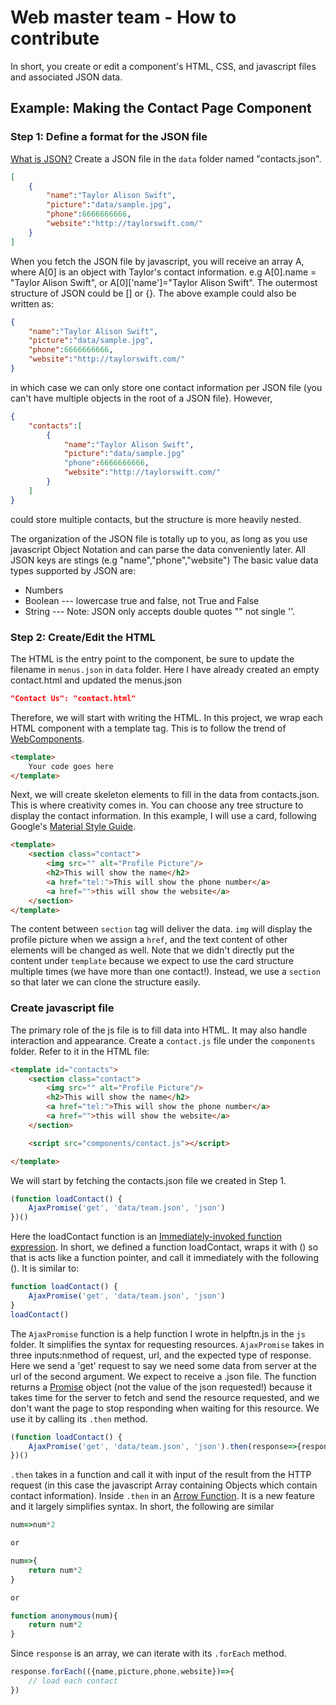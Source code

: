# Web master team - How to contribute

In short, you create or edit a component's HTML, CSS, and javascript files and associated JSON data.

## Example: Making the Contact Page Component

### Step 1: Define a format for the JSON file

[What is JSON?](www.json.org)
Create a JSON file in the <code>data</code> folder named "contacts.json".
```JSON
[
    {
        "name":"Taylor Alison Swift",
        "picture":"data/sample.jpg",
        "phone":6666666666,
        "website":"http://taylorswift.com/"
    }
]
```
When you fetch the JSON file by javascript, you will receive an array A, where A[0] is an object with Taylor's contact information. e.g A[0].name = "Taylor Alison Swift", or A[0]['name']="Taylor Alison Swift".
The outermost structure of JSON could be [] or {}. The above example could also be written as:
```JSON
{
    "name":"Taylor Alison Swift",
    "picture":"data/sample.jpg",
    "phone":6666666666,
    "website":"http://taylorswift.com/"
}
```
in which case we can only store one contact information per JSON file (you can't have multiple objects in the root of a JSON file}. However,
```JSON
{
    "contacts":[
        {
            "name":"Taylor Alison Swift",
            "picture":"data/sample.jpg"
            "phone":6666666666,
            "website":"http://taylorswift.com/"
        }
    ]
}
```
could store multiple contacts, but the structure is more heavily nested.

The organization of the JSON file is totally up to you, as long as you use javascript Object Notation and can parse the data conveniently later. 
All JSON keys are stings (e.g "name","phone","website")
The basic value data types supported by JSON are:
- Numbers
- Boolean --- lowercase true and false, not True and False
- String --- Note: JSON only accepts double quotes "" not single ''.

### Step 2: Create/Edit the HTML
The HTML is the entry point to the component, be sure to update the filename in <code>menus.json</code> in <code>data</code> folder.
Here I have already created an empty contact.html and updated the menus.json
```JSON
"Contact Us": "contact.html"
```
Therefore, we will start with writing the HTML.
In this project, we wrap each HTML component with a template tag. This is to follow the trend of [WebComponents](http://webcomponents.org/).
```HTML
<template>
    Your code goes here
</template>
```
Next, we will create skeleton elements to fill in the data from contacts.json. This is where creativity comes in. You can choose any tree structure to display the contact information. In this example, I will use a card, following Google's [Material Style Guide](https://material.google.com/components/cards.html).
```HTML
<template>
    <section class="contact">
        <img src="" alt="Profile Picture"/>
        <h2>This will show the name</h2>
        <a href="tel:">This will show the phone number</a>
        <a href="">this will show the website</a>
    </section>
</template>
```
The content between <code>section</code> tag will deliver the data. <code>img</code> will display the profile picture when we assign a <code>href</code>, and the text content of other elements will be changed as well. Note that we didn't directly put the content under <code>template</code> because we expect to use the card structure multiple times (we have more than one contact!). Instead, we use a <code>section</code> so that later we can clone the structure easily.

### Create javascript file
The primary role of the js file is to fill data into HTML. It may also handle interaction and appearance.
Create a <code>contact.js</code> file under the <code>components</code> folder. Refer to it in the HTML file:
```HTML
<template id="contacts">
    <section class="contact">
        <img src="" alt="Profile Picture"/>
        <h2>This will show the name</h2>
        <a href="tel:">This will show the phone number</a>
        <a href="">this will show the website</a>
    </section>

    <script src="components/contact.js"></script>

</template>
```
We will start by fetching the contacts.json file we created in Step 1.
```javascript
(function loadContact() {
    AjaxPromise('get', 'data/team.json', 'json')
})()
```
Here the loadContact function is an [Immediately-invoked function expression](http://benalman.com/news/2010/11/immediately-invoked-function-expression/). In short, we defined a function loadContact, wraps it with () so that is acts like a function pointer, and call it immediately with the following (). It is similar to:
```javascript
function loadContact() {
    AjaxPromise('get', 'data/team.json', 'json')
}
loadContact()
```
The <code>AjaxPromise</code> function is a help function I wrote in <cpde>helpftn.js</cpde> in the <code>js</code> folder. It simplifies the syntax for requesting resources. <code>AjaxPromise</code> takes in three inputs:nmethod of request, url, and the expected type of response. Here we send a 'get' request to say we need some data from server at the url of the second argument. We expect to receive a .json file. The function returns a [Promise](https://spring.io/understanding/javascript-promises) object (not the value of the json requested!) because it takes time for the server to fetch and send the resource requested, and we don't want the page to stop responding when waiting for this resource. We use it by calling its <code>.then</code> method.
```javascript
(function loadContact() {
    AjaxPromise('get', 'data/team.json', 'json').then(response=>{response.forEach()})
})()
```
<code>.then</code> takes in a function and call it with input of the result from the HTTP request (in this case the javascript Array containing Objects which contain contact information). Inside <code>.then</code> in an [Arrow Function](https://developer.mozilla.org/en/docs/Web/javascript/Reference/Functions/Arrow_functions). It is a new feature and it largely simplifies syntax. In short, the following are similar
```javascript
num=>num*2

or

num=>{
    return num*2
}

or

function anonymous(num){
    return num*2
}
```
Since <code>response</code> is an array, we can iterate with its <code>.forEach</code> method.
```javascript
response.forEach(({name,picture,phone,website})=>{
    // load each contact
})
```